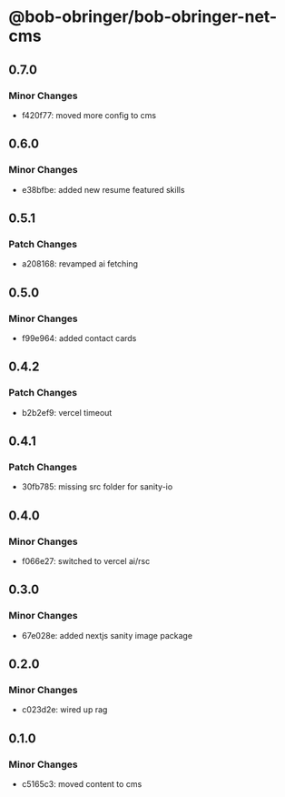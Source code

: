 # @bob-obringer/bob-obringer-net-cms

## 0.7.0

### Minor Changes

- f420f77: moved more config to cms

## 0.6.0

### Minor Changes

- e38bfbe: added new resume featured skills

## 0.5.1

### Patch Changes

- a208168: revamped ai fetching

## 0.5.0

### Minor Changes

- f99e964: added contact cards

## 0.4.2

### Patch Changes

- b2b2ef9: vercel timeout

## 0.4.1

### Patch Changes

- 30fb785: missing src folder for sanity-io

## 0.4.0

### Minor Changes

- f066e27: switched to vercel ai/rsc

## 0.3.0

### Minor Changes

- 67e028e: added nextjs sanity image package

## 0.2.0

### Minor Changes

- c023d2e: wired up rag

## 0.1.0

### Minor Changes

- c5165c3: moved content to cms
